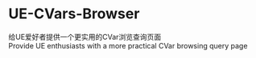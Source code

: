 # UE-CVars-Browser
给UE爱好者提供一个更实用的CVar浏览查询页面  
Provide UE enthusiasts with a more practical CVar browsing query page  
